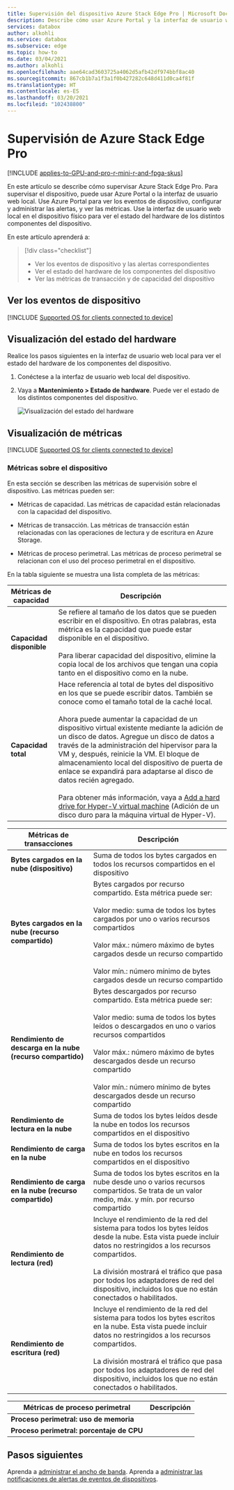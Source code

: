 ```yaml
---
title: Supervisión del dispositivo Azure Stack Edge Pro | Microsoft Docs
description: Describe cómo usar Azure Portal y la interfaz de usuario web local para supervisar Azure Stack Edge Pro.
services: databox
author: alkohli
ms.service: databox
ms.subservice: edge
ms.topic: how-to
ms.date: 03/04/2021
ms.author: alkohli
ms.openlocfilehash: aae64cad3603725a4062d5afb42df974bbf8ac40
ms.sourcegitcommit: 867cb1b7a1f3a1f0b427282c648d411d0ca4f81f
ms.translationtype: HT
ms.contentlocale: es-ES
ms.lasthandoff: 03/20/2021
ms.locfileid: "102438800"
---
```

# <a name="monitor-your-azure-stack-edge-pro"></a>Supervisión de Azure Stack Edge Pro

[!INCLUDE [applies-to-GPU-and-pro-r-mini-r-and-fpga-skus](../../includes/azure-stack-edge-applies-to-gpu-pro-r-mini-r-fpga-sku.md)]

En este artículo se describe cómo supervisar Azure Stack Edge Pro. Para supervisar el dispositivo, puede usar Azure Portal o la interfaz de usuario web local. Use Azure Portal para ver los eventos de dispositivo, configurar y administrar las alertas, y ver las métricas. Use la interfaz de usuario web local en el dispositivo físico para ver el estado del hardware de los distintos componentes del dispositivo.

En este artículo aprenderá a:

> [!div class="checklist"]
>
> * Ver los eventos de dispositivo y las alertas correspondientes
> * Ver el estado del hardware de los componentes del dispositivo
> * Ver las métricas de transacción y de capacidad del dispositivo

## <a name="view-device-events"></a>Ver los eventos de dispositivo

[!INCLUDE [Supported OS for clients connected to device](../../includes/data-box-edge-gateway-view-device-events.md)]

## <a name="view-hardware-status"></a>Visualización del estado del hardware

Realice los pasos siguientes en la interfaz de usuario web local para ver el estado del hardware de los componentes del dispositivo.

1. Conéctese a la interfaz de usuario web local del dispositivo.
2. Vaya a **Mantenimiento > Estado de hardware**. Puede ver el estado de los distintos componentes del dispositivo.

    ![Visualización del estado del hardware](media/azure-stack-edge-monitor/view-hardware-status.png)

## <a name="view-metrics"></a>Visualización de métricas

[!INCLUDE [Supported OS for clients connected to device](../../includes/data-box-edge-gateway-view-metrics.md)]

### <a name="metrics-on-your-device"></a>Métricas sobre el dispositivo

En esta sección se describen las métricas de supervisión sobre el dispositivo. Las métricas pueden ser:

* Métricas de capacidad. Las métricas de capacidad están relacionadas con la capacidad del dispositivo.

* Métricas de transacción. Las métricas de transacción están relacionadas con las operaciones de lectura y de escritura en Azure Storage.

* Métricas de proceso perimetral. Las métricas de proceso perimetral se relacionan con el uso del proceso perimetral en el dispositivo.

En la tabla siguiente se muestra una lista completa de las métricas:

|Métricas de capacidad                     |Descripción  |
|-------------------------------------|-------------|
|**Capacidad disponible**               | Se refiere al tamaño de los datos que se pueden escribir en el dispositivo. En otras palabras, esta métrica es la capacidad que puede estar disponible en el dispositivo. <br></br>Para liberar capacidad del dispositivo, elimine la copia local de los archivos que tengan una copia tanto en el dispositivo como en la nube.        |
|**Capacidad total**                   | Hace referencia al total de bytes del dispositivo en los que se puede escribir datos. También se conoce como el tamaño total de la caché local. <br></br> Ahora puede aumentar la capacidad de un dispositivo virtual existente mediante la adición de un disco de datos. Agregue un disco de datos a través de la administración del hipervisor para la VM y, después, reinicie la VM. El bloque de almacenamiento local del dispositivo de puerta de enlace se expandirá para adaptarse al disco de datos recién agregado. <br></br>Para obtener más información, vaya a [Add a hard drive for Hyper-V virtual machine](https://www.youtube.com/watch?v=EWdqUw9tTe4) (Adición de un disco duro para la máquina virtual de Hyper-V). |

|Métricas de transacciones              | Descripción         |
|-------------------------------------|---------|
|**Bytes cargados en la nube (dispositivo)**    | Suma de todos los bytes cargados en todos los recursos compartidos en el dispositivo        |
|**Bytes cargados en la nube (recurso compartido)**     | Bytes cargados por recurso compartido. Esta métrica puede ser: <br></br> Valor medio: suma de todos los bytes cargados por uno o varios recursos compartidos  <br></br>Valor máx.: número máximo de bytes cargados desde un recurso compartido <br></br>Valor mín.: número mínimo de bytes cargados desde un recurso compartido      |
|**Rendimiento de descarga en la nube (recurso compartido)**| Bytes descargados por recurso compartido. Esta métrica puede ser: <br></br> Valor medio: suma de todos los bytes leídos o descargados en uno o varios recursos compartidos <br></br> Valor máx.: número máximo de bytes descargados desde un recurso compartido<br></br> Valor mín.: número mínimo de bytes descargados desde un recurso compartido  |
|**Rendimiento de lectura en la nube**            | Suma de todos los bytes leídos desde la nube en todos los recursos compartidos en el dispositivo     |
|**Rendimiento de carga en la nube**          | Suma de todos los bytes escritos en la nube en todos los recursos compartidos en el dispositivo     |
|**Rendimiento de carga en la nube (recurso compartido)**  | Suma de todos los bytes escritos en la nube desde uno o varios recursos compartidos. Se trata de un valor medio, máx. y mín. por recurso compartido      |
|**Rendimiento de lectura (red)**           | Incluye el rendimiento de la red del sistema para todos los bytes leídos desde la nube. Esta vista puede incluir datos no restringidos a los recursos compartidos. <br></br>La división mostrará el tráfico que pasa por todos los adaptadores de red del dispositivo, incluidos los que no están conectados o habilitados.      |
|**Rendimiento de escritura (red)**       | Incluye el rendimiento de la red del sistema para todos los bytes escritos en la nube. Esta vista puede incluir datos no restringidos a los recursos compartidos. <br></br>La división mostrará el tráfico que pasa por todos los adaptadores de red del dispositivo, incluidos los que no están conectados o habilitados.          |

| Métricas de proceso perimetral              | Descripción         |
|-------------------------------------|---------|
|**Proceso perimetral: uso de memoria**      |           |
|**Proceso perimetral: porcentaje de CPU**    |         |

## <a name="next-steps"></a>Pasos siguientes

Aprenda a [administrar el ancho de banda](azure-stack-edge-manage-bandwidth-schedules.md).
Aprenda a [administrar las notificaciones de alertas de eventos de dispositivos](azure-stack-edge-gpu-manage-device-event-alert-notifications.md).
